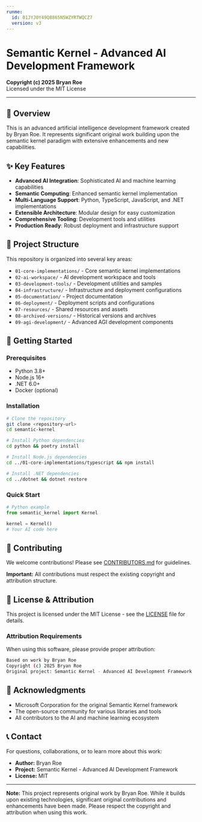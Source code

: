 ```yaml
---
runme:
  id: 01JYJ0Y49Q8865N5WZYRTWQCZ7
  version: v3
---
```


# Semantic Kernel - Advanced AI Development Framework

**Copyright (c) 2025 Bryan Roe**  
Licensed under the MIT License

---

## 🚀 Overview

This is an advanced artificial intelligence development framework created by Bryan Roe. It represents significant original work building upon the semantic kernel paradigm with extensive enhancements and new capabilities.

## ✨ Key Features

- **Advanced AI Integration**: Sophisticated AI and machine learning capabilities
- **Semantic Computing**: Enhanced semantic kernel implementation
- **Multi-Language Support**: Python, TypeScript, JavaScript, and .NET implementations
- **Extensible Architecture**: Modular design for easy customization
- **Comprehensive Tooling**: Development tools and utilities
- **Production Ready**: Robust deployment and infrastructure support

## 📁 Project Structure

This repository is organized into several key areas:

- `01-core-implementations/` - Core semantic kernel implementations
- `02-ai-workspace/` - AI development workspace and tools
- `03-development-tools/` - Development utilities and samples
- `04-infrastructure/` - Infrastructure and deployment configurations
- `05-documentation/` - Project documentation
- `06-deployment/` - Deployment scripts and configurations
- `07-resources/` - Shared resources and assets
- `08-archived-versions/` - Historical versions and archives
- `09-agi-development/` - Advanced AGI development components

## 🚀 Getting Started

### Prerequisites

- Python 3.8+
- Node.js 16+
- .NET 6.0+
- Docker (optional)

### Installation

```bash {"id":"01JYJ0Y49H1P6BXMXV9F12Z6G3"}
# Clone the repository
git clone <repository-url>
cd semantic-kernel

# Install Python dependencies
cd python && poetry install

# Install Node.js dependencies
cd ../01-core-implementations/typescript && npm install

# Install .NET dependencies
cd ../dotnet && dotnet restore
```

### Quick Start

```python {"id":"01JYJ0Y49J0AB60P3EWFEZHSE3"}
# Python example
from semantic_kernel import Kernel

kernel = Kernel()
# Your AI code here
```

## 🤝 Contributing

We welcome contributions! Please see [CONTRIBUTORS.md](CONTRIBUTORS.md) for guidelines.

**Important:** All contributions must respect the existing copyright and attribution structure.

## 📜 License & Attribution

This project is licensed under the MIT License - see the [LICENSE](LICENSE) file for details.

### Attribution Requirements

When using this software, please provide proper attribution:

```sh {"id":"01JYJ0Y49KTTK5M6D1WYG28HAV"}
Based on work by Bryan Roe
Copyright (c) 2025 Bryan Roe
Original project: Semantic Kernel - Advanced AI Development Framework
```

## 🙏 Acknowledgments

- Microsoft Corporation for the original Semantic Kernel framework
- The open-source community for various libraries and tools
- All contributors to the AI and machine learning ecosystem

## 📞 Contact

For questions, collaborations, or to learn more about this work:

- **Author:** Bryan Roe
- **Project:** Semantic Kernel - Advanced AI Development Framework
- **License:** MIT

---

**Note:** This project represents original work by Bryan Roe. While it builds upon existing technologies, significant original contributions and enhancements have been made. Please respect the copyright and attribution when using this work.
